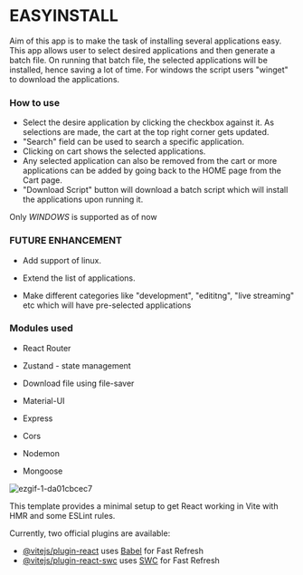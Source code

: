 # EASYINSTALL

Aim of this app is to make the task of installing several applications easy. This app allows user to select desired applications and then generate a batch file. On running that batch file, the selected applications will be installed, hence saving a lot of time.
For windows the script users "winget" to download the applications.

### How to use

- Select the desire application by clicking the checkbox against it. As selections are made, the cart at the top right corner gets updated.
- "Search" field can be used to search a specific application.
- Clicking on cart shows the selected applications.
- Any selected application can also be removed from the cart or more applications can be added by going back to the HOME page from the Cart page.
- "Download Script" button will download a batch script which will install the applications upon running it.
  

Only *WINDOWS* is supported as of now
### FUTURE ENHANCEMENT

- Add support of linux.

- Extend the list of applications.

- Make different categories like "development", "edititng", "live streaming" etc which will have pre-selected applications

### Modules used

- React Router

- Zustand - state management

- Download file using file-saver

- Material-UI

- Express

- Cors

- Nodemon

- Mongoose


![ezgif-1-da01cbcec7](https://github.com/priyamsharma2704/React/assets/15176529/dfa46d00-8c43-4a52-b00f-2567eb6a186f)


This template provides a minimal setup to get React working in Vite with HMR and some ESLint rules.

Currently, two official plugins are available:

- [@vitejs/plugin-react](https://github.com/vitejs/vite-plugin-react/blob/main/packages/plugin-react/README.md) uses [Babel](https://babeljs.io/) for Fast Refresh
- [@vitejs/plugin-react-swc](https://github.com/vitejs/vite-plugin-react-swc) uses [SWC](https://swc.rs/) for Fast Refresh
